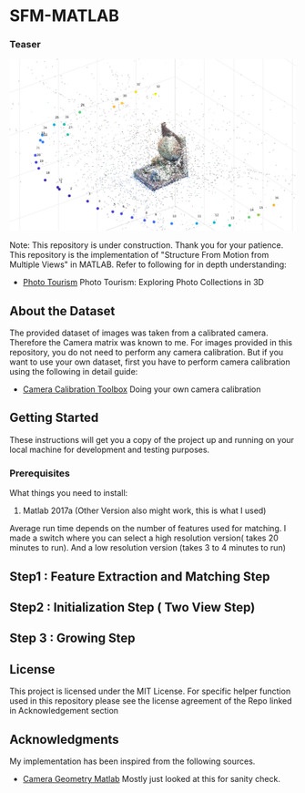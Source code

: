 # SFM-MATLAB
### Teaser 
![alt text](https://github.com/iSarmad/SFM-MATLAB/blob/master/SFM2.png)

Note: This repository is under construction. Thank you for your patience.
This repository is the implementation of "Structure From Motion from Multiple Views" in MATLAB. Refer to following for in depth understanding:

* [Photo Tourism](http://phototour.cs.washington.edu/Photo_Tourism.pdf) Photo Tourism: Exploring Photo Collections in 3D

## About the Dataset
The provided dataset of images was taken from a calibrated camera. Therefore the Camera matrix was known to me. For images provided in this repository, you do not need to perform any camera calibration. But if you want to use your own dataset, first you have to perform camera calibration using the following in detail guide: 

* [Camera Calibration Toolbox](http://www.vision.caltech.edu/bouguetj/calib_doc/htmls/own_calib.html) Doing your own camera calibration


## Getting Started

These instructions will get you a copy of the project up and running on your local machine for development and testing purposes. 

### Prerequisites

What things you need to install:

1. Matlab 2017a (Other Version also might work, this is what I used)


Average run time depends on the number of features used for matching. I made a switch where you can select a high resolution version( takes 20 minutes to run). And a low resolution version (takes 3 to 4 minutes to run)
 
## Step1 : Feature Extraction and Matching Step



## Step2 : Initialization Step ( Two View Step)


## Step 3 : Growing Step



## License

This project is licensed under the MIT License. 
For specific helper function used in this repository please see the license agreement of the Repo linked in Acknowledgement section
## Acknowledgments
My implementation has been inspired from the following sources.

* [Camera Geometry Matlab](https://uk.mathworks.com/matlabcentral/fileexchange/47032-camera-geometry-algorithms?focused=3822640&tab=function) Mostly just looked at this for sanity check.
